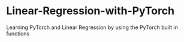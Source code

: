 # Linear-Regression-with-PyTorch
Learning PyTorch and Linear Regression by using the PyTorch built in functions
